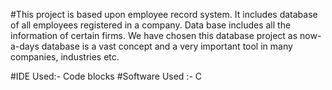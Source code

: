 #This project is based upon employee record system. 
It includes database of all employees registered in a company. 
Data base includes all the information of certain firms. 
We have chosen this database project as now-a-days database is a vast concept and a very important tool in many companies, industries etc.

#IDE Used:- Code blocks
#Software Used :- C
